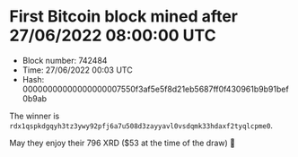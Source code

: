 # First Bitcoin block mined after 27/06/2022 08:00:00 UTC

* Block number: 742484
* Time: 27/06/2022 00:03 UTC
* Hash: 00000000000000000007550f3af5e5f8d21eb5687ff0f430961b9b91bef0b9ab

The winner is `rdx1qspkdgqyh3tz3ywy92pfj6a7u508d3zayyavl0vsdqmk33hdaxf2tyqlcpme0`.

May they enjoy their 796 XRD ($53 at the time of the draw) 🙏
